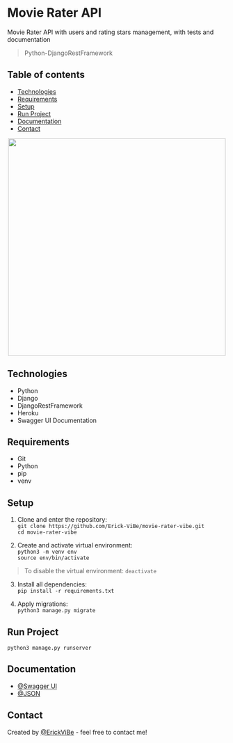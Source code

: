 # Movie Rater API
Movie Rater API with users and rating stars management, with tests and documentation
> Python-DjangoRestFramework

## Table of contents
* [Technologies](#technologies)
* [Requirements](#requirements)
* [Setup](#setup)
* [Run Project](#run-project)
* [Documentation](#documentation)
* [Contact](#contact)

<p align='center'>
  <img src="https://www.pinclipart.com/picdir/big/202-2024583_teen-movie-thursday-september-28-family-movie-time.png" width="500" >
</p>

## Technologies
* Python
* Django
* DjangoRestFramework
* Heroku
* Swagger UI Documentation

## Requirements
* Git
* Python
* pip
* venv

## Setup
1. Clone and enter the repository:\
`git clone https://github.com/Erick-ViBe/movie-rater-vibe.git`\
`cd movie-rater-vibe`

2. Create and activate virtual environment:\
`python3 -m venv env`\
`source env/bin/activate`

> To disable the virtual environment: `deactivate`

3. Install all dependencies:\
`pip install -r requirements.txt`

4. Apply migrations:\
`python3 manage.py migrate`

## Run Project
`python3 manage.py runserver`

## Documentation
* [@Swagger UI](https://movie-rater-vibe.herokuapp.com/docs/)
* [@JSON](https://movie-rater-vibe.herokuapp.com/docs.json)

## Contact
Created by [@ErickViBe](https://erickvibe.xyz/) - feel free to contact me!
